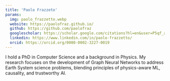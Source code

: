 ```yaml
---
title: 'Paolo Frazzeto'
params:
  img: paolo_frazzetto.webp
  website: https://paolofraz.github.io/
  github: https://github.com/paolofraz
  googlescholar: https://scholar.google.com/citations?hl=en&user=P5qf_aoAAAAJ
  linkedin: https://www.linkedin.com/in/paolo-frazzetto/
  orcid: https://orcid.org/0000-0002-3227-0019
---
```


I hold a PhD in Computer Science and a background in Physics. My research focuses on the development of Graph Neural Networks to address Earth System science problems, blending principles of physics-aware ML, causality, and trustworthy AI.